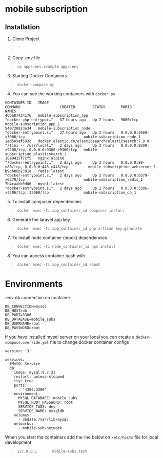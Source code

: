 # mobile subscription

## Installation
1. Clone Project
> ``
2. Copy .env file
> `cp app/.env.example app/.env`
3. Starting Docker Containers
> `docker-compose up`
4. You can see the working containers with `docker ps`
```
CONTAINER ID   IMAGE                                                 COMMAND                  CREATED        STATUS       PORTS                                            NAMES 
46ba07424176   mobile-subscription_app                               "docker-php-entrypoi…"   37 hours ago   Up 2 hours   9000/tcp                                         mobile-subscription_app_1
54072082de34   mobile-subscription_node                              "docker-entrypoint.s…"   37 hours ago   Up 2 hours   0.0.0.0:3000->3000/tcp                           mobile-subscription_node_1
1ed509ef683c   docker.elastic.co/elasticsearch/elasticsearch:7.9.0   "/tini -- /usr/local…"   2 days ago     Up 2 hours   0.0.0.0:9200->9200/tcp, 0.0.0.0:9300->9300/tcp   mobile-subscription_elasticsearch_1
18a9415f7cf5   nginx:alpine                                          "/docker-entrypoint.…"   2 days ago     Up 2 hours   0.0.0.0:80->80/tcp, 0.0.0.0:443->443/tcp         mobile-subscription_webserver_1
b9cb86b2301e   redis:latest                                          "docker-entrypoint.s…"   2 days ago     Up 2 hours   0.0.0.0:6379->6379/tcp                           mobile-subscription_redis_1
7b4caabb0d86   mysql:latest                                          "docker-entrypoint.s…"   2 days ago     Up 2 hours   0.0.0.0:3306->3306/tcp, 33060/tcp                mobile-subscription_db_1

```
5. To install composer dependencies
> `docker exec -ti app_container_id composer install`
6. Generate the laravel app key
> `docker exec -ti app_container_id php artisan key:generate`
7. To install node container (mock) dependencies
>  `docker exec -ti node_container_id npm install`
8. You can access container bash with
> `docker exec -ti app_container_id /bash`

# Environments
.env db connection on container
```
DB_CONNECTION=mysql
DB_HOST=db
DB_PORT=3306
DB_DATABASE=mobile_subs
DB_USERNAME=root
DB_PASSWORD=root
```

If you have installed mysql server on your local you can create a
`docker-compose.override.yml` file to change docker container configs
```
version: '3'

services:
  #MySQL Service
  db:
    image: mysql:5.7.33
    restart: unless-stopped
    tty: true
    ports:
      - "4306:3306"
    environment:
      MYSQL_DATABASE: mobile_subs
      MYSQL_ROOT_PASSWORD: root
      SERVICE_TAGS: dev
      SERVICE_NAME: mysqldb
    volumes:
      - dbdata:/var/lib/mysql
    networks:
      - mobile-sub-network

```

When you start the containers add the line below on `/etc/hosts` file for local development
>`127.0.0.1       mobile-subs.test`